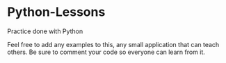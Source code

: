 # Python-Lessons
Practice done with Python

Feel free to add any examples to this, any small application that can teach others. Be sure to comment your code so everyone can learn from it. 
